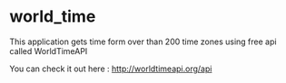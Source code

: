 # world_time

This application gets time form over than 200 time zones using free api called  WorldTimeAPI

You can check it out here  : http://worldtimeapi.org/api

